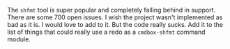 The `shfmt` tool is super popular and completely falling behind in
support. There are some 700 open issues. I wish the project wasn't
implemented as bad as it is. I would love to add to it. But the code
really sucks. Add it to the list of things that could really use a redo
as a `cmdbox-shfmt` command module.
